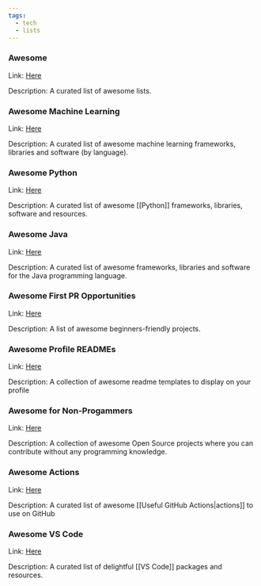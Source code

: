 ```yaml
---
tags:
  - tech
  - lists
---
```


### **Awesome**
Link: [Here](https://github.com/sindresorhus/awesome)

Description: A curated list of awesome lists.
### **Awesome Machine Learning**
Link: [Here](https://github.com/josephmisiti/awesome-machine-learning)

Description: A curated list of awesome machine learning frameworks, libraries and software (by language).
### **Awesome Python**
Link: [Here](https://github.com/vinta/awesome-python)

Description: A curated list of awesome [[Python]] frameworks, libraries, software and resources.
### **Awesome Java**
Link: [Here](https://github.com/akullpp/awesome-java)

Description: A curated list of awesome frameworks, libraries and software for the Java programming language.
### **Awesome First PR Opportunities**
Link: [Here](https://github.com/MunGell/awesome-for-beginners)

Description: A list of awesome beginners-friendly projects.
### **Awesome Profile READMEs**
Link: [Here](https://github.com/kautukkundan/Awesome-Profile-README-templates)

Description: A collection of awesome readme templates to display on your profile
### **Awesome for Non-Progammers**
Link: [Here](https://github.com/szabgab/awesome-for-non-programmers)

Description: A collection of awesome Open Source projects where you can contribute without any programming knowledge.
### **Awesome Actions**
Link: [Here](https://github.com/sdras/awesome-actions)

Description: A curated list of awesome [[Useful GitHub Actions|actions]] to use on GitHub
### **Awesome VS Code**
Link: [Here](https://github.com/viatsko/awesome-vscode)

Description: A curated list of delightful [[VS Code]] packages and resources.